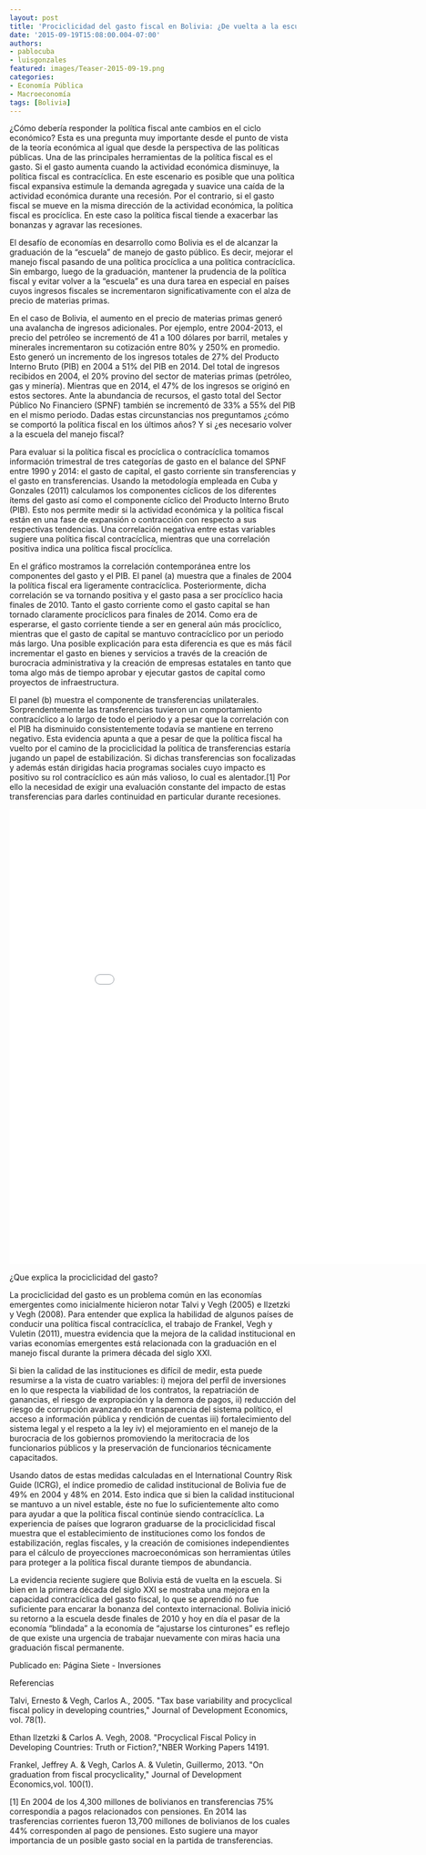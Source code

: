 ```yaml
---
layout: post
title: 'Prociclicidad del gasto fiscal en Bolivia: ¿De vuelta a la escuela?'
date: '2015-09-19T15:08:00.004-07:00'
authors:
- pablocuba
- luisgonzales
featured: images/Teaser-2015-09-19.png
categories:
- Economía Pública
- Macroeconomía
tags: [Bolivia]
---
```


¿Cómo debería responder la política fiscal ante cambios en el ciclo económico? Esta es una pregunta muy importante desde el punto de vista de la teoría económica al igual que desde la perspectiva de las políticas públicas. Una de las principales herramientas de la política fiscal es el gasto. Si el gasto aumenta cuando la actividad económica disminuye, la política fiscal es contracíclica. En este escenario es posible que una política fiscal expansiva estimule la demanda agregada y suavice una caída de la actividad económica durante una recesión. Por el contrario, si el gasto fiscal se mueve en la misma dirección de la actividad económica, la política fiscal es procíclica. En este caso la política fiscal tiende a exacerbar las bonanzas y agravar las recesiones.

El desafío de economías en desarrollo como Bolivia es el de alcanzar la graduación de la “escuela” de manejo de gasto público. Es decir, mejorar el manejo fiscal pasando de una política procíclica a una política contracíclica. Sin embargo, luego de la graduación, mantener la prudencia de la política fiscal y evitar volver a la “escuela” es una dura tarea en especial en países cuyos ingresos fiscales se incrementaron significativamente con el alza de precio de materias primas.

En el caso de Bolivia, el aumento en el precio de materias primas generó una avalancha de ingresos adicionales. Por ejemplo, entre 2004-2013, el precio del petróleo se incrementó de  41 a 100 dólares por barril, metales y minerales incrementaron su cotización entre 80% y 250% en promedio. Esto generó un incremento de los ingresos totales de 27% del Producto Interno Bruto (PIB) en 2004 a 51% del PIB en 2014. Del total de ingresos recibidos en 2004, el 20% provino del sector de materias primas (petróleo, gas y minería). Mientras que en 2014, el 47% de los ingresos se originó en estos sectores. Ante la abundancia de recursos, el gasto total del Sector Público No Financiero (SPNF) también se incrementó de 33% a 55% del PIB en el mismo periodo. Dadas estas circunstancias nos preguntamos ¿cómo se comportó la política fiscal en los últimos años? Y si ¿es necesario volver a la escuela del manejo fiscal?

Para evaluar si la política fiscal es procíclica o contracíclica tomamos información trimestral de tres categorías de gasto en el balance del SPNF entre 1990 y 2014: el gasto de capital, el gasto corriente sin transferencias y el gasto en transferencias. Usando la metodología empleada en Cuba y Gonzales (2011) calculamos los componentes cíclicos de los diferentes ítems del gasto así como el componente cíclico del Producto Interno Bruto (PIB). Esto nos permite medir si la actividad económica y la política fiscal están en una fase de expansión o contracción con respecto a sus respectivas tendencias. Una correlación negativa entre estas variables sugiere una política fiscal contracíclica, mientras que una correlación positiva indica una política fiscal procíclica.

En el gráfico mostramos la correlación contemporánea entre los componentes del gasto y el PIB. El panel (a) muestra que a finales de 2004 la política fiscal era ligeramente contracíclica. Posteriormente, dicha correlación se va tornando positiva  y el gasto pasa a ser procíclico hacia finales de 2010. Tanto el gasto corriente como el gasto capital se han tornado claramente procíclicos para finales de 2014. Como era de esperarse, el gasto corriente tiende a ser en general aún más procíclico, mientras que el gasto de capital se mantuvo contracíclico por un periodo más largo. Una posible explicación para esta diferencia es que es más fácil incrementar el gasto en bienes y servicios a través de la creación de burocracia administrativa y la creación de empresas estatales en tanto que toma algo más de tiempo aprobar y ejecutar gastos de capital como proyectos de infraestructura.

El panel (b) muestra el componente de transferencias unilaterales. Sorprendentemente las transferencias tuvieron un comportamiento contracíclico a lo largo de todo el periodo y a pesar que la correlación con el PIB ha disminuido consistentemente todavía se mantiene en terreno negativo. Esta evidencia apunta a que a pesar de que la política fiscal ha vuelto por el camino de la prociclicidad la política de transferencias estaría jugando un papel de estabilización. Si dichas transferencias son focalizadas y además están dirigidas hacia programas sociales cuyo impacto es positivo su rol contracíclico es aún más valioso, lo cual es alentador.[1] Por ello la necesidad de exigir una evaluación constante del impacto de estas transferencias para darles continuidad en particular durante recesiones.

<div class="frame-container">
<iframe width="900" height="800" frameborder="0" scrolling="no" src="//plot.ly/~pcubaborda/187.embed"></iframe>
</div>

¿Que explica la prociclicidad del gasto?

La prociclicidad del gasto es un problema común en las economías emergentes como inicialmente hicieron notar Talvi y Vegh (2005) e Ilzetzki y Vegh (2008). Para entender que explica la habilidad de algunos países de conducir una política fiscal contracíclica, el trabajo de Frankel, Vegh y Vuletin (2011), muestra evidencia que la mejora de la calidad institucional en varias economías emergentes está relacionada con la graduación en el manejo fiscal durante la primera década del siglo XXI.

Si bien la calidad de las instituciones es difícil de medir, esta puede resumirse a la vista de cuatro variables: i) mejora del perfil de inversiones en lo que respecta la viabilidad de los contratos, la repatriación de ganancias, el riesgo de expropiación y la demora de pagos, ii) reducción del riesgo de corrupción avanzando en transparencia del sistema político, el acceso a información pública y rendición de cuentas iii) fortalecimiento del sistema legal y el respeto a la ley iv) el mejoramiento en el manejo de la burocracia de los gobiernos promoviendo la meritocracia de los funcionarios públicos y la preservación de funcionarios técnicamente capacitados.

Usando datos de estas medidas calculadas en el International Country Risk Guide (ICRG), el índice promedio de calidad institucional de Bolivia fue de 49% en 2004 y 48% en 2014. Esto indica que si bien la calidad institucional se mantuvo a un nivel estable, éste no fue lo suficientemente alto como para ayudar a que la política fiscal continúe siendo contracíclica.  La experiencia de países que lograron graduarse de la prociclicidad fiscal muestra que el establecimiento de instituciones como los fondos de estabilización, reglas fiscales, y la creación de comisiones independientes para el cálculo de proyecciones macroeconómicas son herramientas útiles para proteger a la política fiscal durante tiempos de abundancia.

La evidencia reciente sugiere que Bolivia está de vuelta en la escuela. Si bien en la primera década del siglo XXI se mostraba una mejora en la capacidad contracíclica del gasto fiscal, lo que se aprendió no fue suficiente para encarar la bonanza del contexto internacional. Bolivia inició su retorno a la escuela desde finales de 2010 y hoy en día el pasar de la economía “blindada” a la economía de “ajustarse los cinturones” es reflejo  de que existe una urgencia de trabajar nuevamente con miras hacia una graduación fiscal permanente.


Publicado en: Página Siete - Inversiones


Referencias

Talvi, Ernesto & Vegh, Carlos A., 2005. "Tax base variability and procyclical fiscal policy in developing countries," Journal of Development Economics, vol. 78(1).

Ethan Ilzetzki & Carlos A. Vegh, 2008. "Procyclical Fiscal Policy in Developing Countries: Truth or Fiction?,"NBER Working Papers 14191.

Frankel, Jeffrey A. & Vegh, Carlos A. & Vuletin, Guillermo, 2013. "On graduation from fiscal procyclicality," Journal of Development Economics,vol. 100(1).



[1] En 2004 de los 4,300 millones de bolivianos en transferencias 75% correspondía a pagos relacionados con pensiones. En 2014 las trasferencias corrientes fueron  13,700 millones de bolivianos de los cuales 44% corresponden al pago de pensiones. Esto sugiere una mayor importancia de un posible gasto social en la partida de transferencias.
